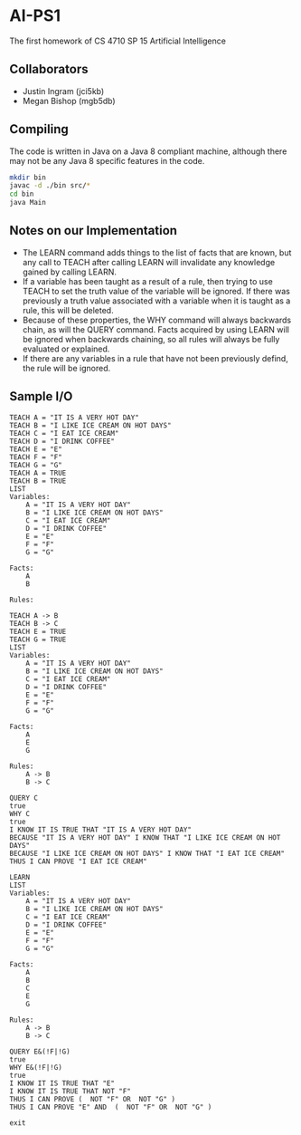 # AI-PS1
The first homework of CS 4710 SP 15 Artificial Intelligence

## Collaborators
* Justin Ingram (jci5kb)
* Megan Bishop (mgb5db)

## Compiling
The code is written in Java on a Java 8 compliant machine, although there may not be any Java 8 specific features in the code.
```bash
mkdir bin
javac -d ./bin src/*
cd bin
java Main
```

## Notes on our Implementation
* The LEARN command adds things to the list of facts that are known, but any call to TEACH after calling LEARN will invalidate any knowledge gained by calling LEARN.
* If a variable has been taught as a result of a rule, then trying to use TEACH to set the truth value of the variable will be ignored. If there was previously a truth value associated with a variable when it is taught as a rule, this will be deleted.
* Because of these properties, the WHY command will always backwards chain, as will the QUERY command. Facts acquired by using LEARN will be ignored when backwards chaining, so all rules will always be fully evaluated or explained.
* If there are any variables in a rule that have not been previously defind, the rule will be ignored.

## Sample I/O
```
TEACH A = "IT IS A VERY HOT DAY"
TEACH B = "I LIKE ICE CREAM ON HOT DAYS"
TEACH C = "I EAT ICE CREAM"
TEACH D = "I DRINK COFFEE"
TEACH E = "E"
TEACH F = "F"
TEACH G = "G"
TEACH A = TRUE
TEACH B = TRUE
LIST
Variables:
	A = "IT IS A VERY HOT DAY"
	B = "I LIKE ICE CREAM ON HOT DAYS"
	C = "I EAT ICE CREAM"
	D = "I DRINK COFFEE"
	E = "E"
	F = "F"
	G = "G"

Facts:
	A
	B

Rules:

TEACH A -> B
TEACH B -> C
TEACH E = TRUE
TEACH G = TRUE
LIST
Variables:
	A = "IT IS A VERY HOT DAY"
	B = "I LIKE ICE CREAM ON HOT DAYS"
	C = "I EAT ICE CREAM"
	D = "I DRINK COFFEE"
	E = "E"
	F = "F"
	G = "G"

Facts:
	A
	E
	G

Rules:
	A -> B
	B -> C

QUERY C
true
WHY C
true
I KNOW IT IS TRUE THAT "IT IS A VERY HOT DAY"
BECAUSE "IT IS A VERY HOT DAY" I KNOW THAT "I LIKE ICE CREAM ON HOT DAYS"
BECAUSE "I LIKE ICE CREAM ON HOT DAYS" I KNOW THAT "I EAT ICE CREAM"
THUS I CAN PROVE "I EAT ICE CREAM"

LEARN
LIST
Variables:
	A = "IT IS A VERY HOT DAY"
	B = "I LIKE ICE CREAM ON HOT DAYS"
	C = "I EAT ICE CREAM"
	D = "I DRINK COFFEE"
	E = "E"
	F = "F"
	G = "G"

Facts:
	A
	B
	C
	E
	G

Rules:
	A -> B
	B -> C

QUERY E&(!F|!G)
true
WHY E&(!F|!G)
true
I KNOW IT IS TRUE THAT "E"
I KNOW IT IS TRUE THAT NOT "F"
THUS I CAN PROVE (  NOT "F" OR  NOT "G" )
THUS I CAN PROVE "E" AND  (  NOT "F" OR  NOT "G" )

exit
```

